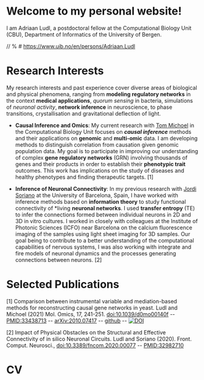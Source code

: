 # Welcome to my personal website!

I am Adriaan Ludl, a postdoctoral fellow at the Computational Biology Unit (CBU), Department of Informatics of the  University of Bergen.

// % # https://www.uib.no/en/persons/Adriaan.Ludl

# Research Interests

My research interests and past experience cover diverse areas of biological and physical phenomena, ranging from **modeling regulatory networks** in the context **medical applications**, *quorum sensing* in bacteria, simulations of *neuronal activity*, **network inference** in neuroscience, to phase transitions, crystallisation and gravitational deflection of light.

- **Causal Inference and Omics**: 
My current research with [Tom Michoel](https://lab.michoel.info/) in the Computational Biology Unit focuses on ***causal inference*** methods and their applications on **genomic** and **multi-omic** data. I am developing methods to distinguish correlation from causation given genomic population data. My goal is to participate in improving our understanding of complex **gene regulatory networks** (GRN) involving thousands of genes and their products in order to establish their **phenotypic trait** outcomes. This work has implications on the study of diseases and healthy phenotypes and finding therapeutic targets. [1]


- **Inference of Neuronal Connectivity**: In my previous research with [Jordi Soriano](https://www.soriano-lab.eu/) at the University of Barcelona, Spain, I have worked with inference methods based on **information theory** to study functional connectivity of *living **neuronal networks**. I used **transfer entropy** (TE) to infer the connections formed between individual neurons in 2D and 3D in vitro cultures. I worked in closely with colleagues at the Institute of Photonic Sciences (ICFO) near Barcelona on the calcium fluorescence imaging of the samples using light sheet imaging for 3D samples. Our goal being to contribute to a better understanding of the computational capabilities of nervous systems, I was also working with integrate and fire models of neuronal dynamics and the processes generating connections between neurons. [2]

# Selected Publications

 [1] Comparison between instrumental variable and mediation-based methods for reconstructing causal gene networks in yeast. Ludl and Michoel (2021) Mol. Omics, 17, 241-251. [doi:10.1039/d0mo00140f](https://dx.doi.org/10.1039/d0mo00140f) -- [PMID:33438713](https://pubmed.ncbi.nlm.nih.gov/33438713/) -- [arXiv:2010.07417](https://arxiv.org/abs/2010.07417) -- [github](https://github.com/michoel-lab/FindrCausalNetworkInferenceOnYeast) -- [![DOI](https://zenodo.org/badge/313364218.svg)](https://zenodo.org/badge/latestdoi/313364218)

 [2] Impact of Physical Obstacles on the Structural and Effective Connectivity of in silico Neuronal Circuits. Ludl and Soriano (2020). Front. Comput. Neurosci., [doi:10.3389/fncom.2020.00077](https://dx.doi.org/10.3389/fncom.2020.00077) -- [PMID:32982710](https://pubmed.ncbi.nlm.nih.gov/33438713/)

# CV
